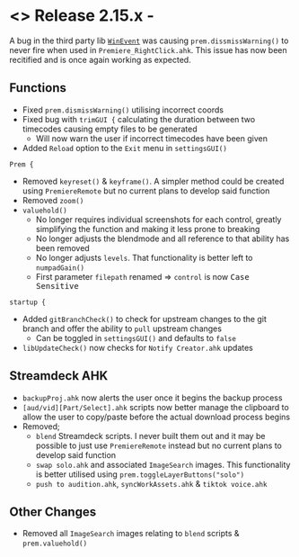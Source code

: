 # <> Release 2.15.x - 
A bug in the third party lib [`WinEvent`](<https://github.com/Descolada/AHK-v2-libraries/issues/15>) was causing `prem.dissmissWarning()` to never fire when used in `Premiere_RightClick.ahk`. This issue has now been recitified and is once again working as expected.

## Functions
- Fixed `prem.dismissWarning()` utilising incorrect coords
- Fixed bug with `trimGUI {` calculating the duration between two timecodes causing empty files to be generated
    - Will now warn the user if incorrect timecodes have been given
- Added `Reload` option to the `Exit` menu in `settingsGUI()`

`Prem {`
- Removed `keyreset()` & `keyframe()`. A simpler method could be created using `PremiereRemote` but no current plans to develop said function
- Removed `zoom()`
- `valuehold()`
    - No longer requires individual screenshots for each control, greatly simplifying the function and making it less prone to breaking
    - No longer adjusts the blendmode and all reference to that ability has been removed
    - No longer adjusts `levels`. That functionality is better left to `numpadGain()`
    - First parameter `filepath` renamed => `control` is now <kbd>Case Sensitive</kbd>

`startup {`
- Added `gitBranchCheck()` to check for upstream changes to the git branch and offer the ability to `pull` upstream changes
    - Can be toggled in `settingsGUI()` and defaults to `false`
- `libUpdateCheck()` now checks for `Notify Creator.ahk` updates

## Streamdeck AHK
- `backupProj.ahk` now alerts the user once it begins the backup process
- `[aud/vid][Part/Select].ahk` scripts now better manage the clipboard to allow the user to copy/paste before the actual download process begins
- Removed;
    - `blend` Streamdeck scripts. I never built them out and it may be possible to just use `PremiereRemote` instead but no current plans to develop said function
    - `swap solo.ahk` and associated `ImageSearch` images. This functionality is better utilised using `prem.toggleLayerButtons("solo")`
    - `push to audition.ahk`, `syncWorkAssets.ahk` & `tiktok voice.ahk`

## Other Changes
- Removed all `ImageSearch` images relating to `blend` scripts & `prem.valuehold()`